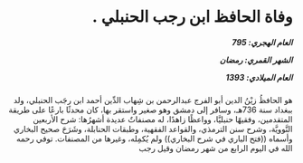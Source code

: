 <h1 dir="rtl">وفاة الحافظ ابن رجب الحنبلي .</h1>

<h5 dir="rtl">العام الهجري:  795

الشهر القمري: رمضان

العام الميلادي: 1393</h5>

<p dir="rtl">هو الحافظُ زيْنُ الدين أبو الفرج عبدالرحمن بن شِهاب الدِّين أحمد ابن رجَب الحنبلي، ولد ببغداد سنة 736هـ، وسافر إلى دمشق وهو صغير واستقر بها، كان محدثًا بارعًا على طريقة المتقدمين، وفقيهًا حنبليَّا، وواعظًا زاهدًا، له مصنفاتٌ عديدة أشهرُها: شرح الأربعين النَّوويَّة، وشرح سنن الترمذي، والقواعد الفقهية، وطبقات الحنابلة، وشَرَحَ صحيح البخاري وأسماه ((فتح الباري في شرح البخاري)) ولم يُكمِله، وغيرها من المصنفات. توفي رحمه الله في اليوم الرابع من شهر رمضان وقيل رجب</p></br>
